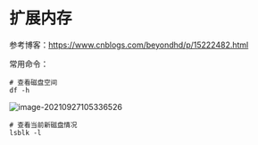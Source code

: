 # 扩展内存

参考博客：https://www.cnblogs.com/beyondhd/p/15222482.html

常用命令：

```
# 查看磁盘空间
df -h

```

![image-20210927105336526](C:\Users\LGB\AppData\Roaming\Typora\typora-user-images\image-20210927105336526.png)

```
# 查看当前新磁盘情况
lsblk -l

```

